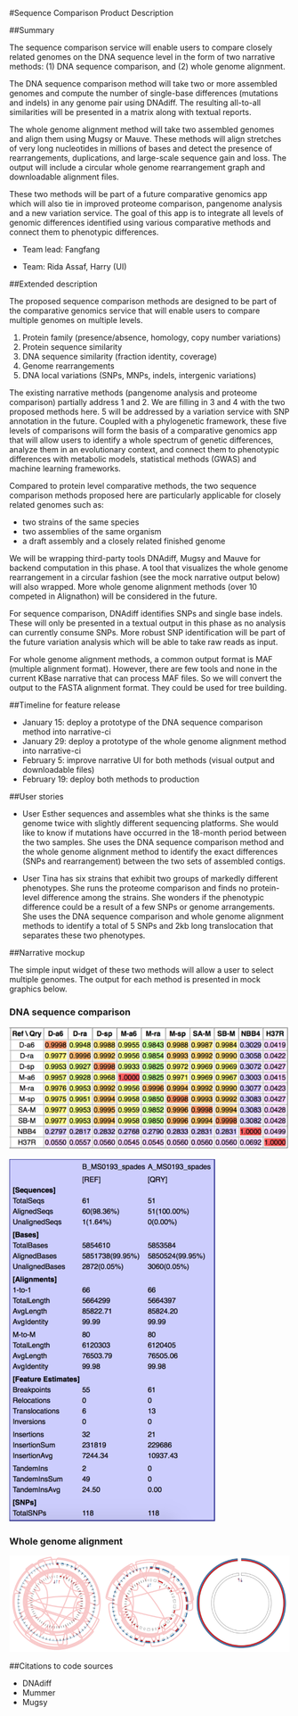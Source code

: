 #Sequence Comparison Product Description

##Summary

The sequence comparison service will enable users to compare closely
related genomes on the DNA sequence level in the form of two narrative
methods: (1) DNA sequence comparison, and (2) whole genome alignment.

The DNA sequence comparison method will take two or more assembled
genomes and compute the number of single-base differences (mutations
and indels) in any genome pair using DNAdiff. The resulting all-to-all
similarities will be presented in a matrix along with textual reports.

The whole genome alignment method will take two assembled genomes and
align them using Mugsy or Mauve. These methods will align stretches of
very long nucleotides in millions of bases and detect the presence of
rearrangements, duplications, and large-scale sequence gain and
loss. The output will include a circular whole genome rearrangement
graph and downloadable alignment files.

These two methods will be part of a future comparative genomics app
which will also tie in improved proteome comparison, pangenome
analysis and a new variation service. The goal of this app is to
integrate all levels of genomic differences identified using various
comparative methods and connect them to phenotypic differences.

+ Team lead: Fangfang

+ Team: Rida Assaf, Harry (UI)

##Extended description

The proposed sequence comparison methods are designed to be part of
the comparative genomics service that will enable users to compare
multiple genomes on multiple levels.

1. Protein family (presence/absence, homology, copy number variations)
2. Protein sequence similarity
3. DNA sequence similarity (fraction identity, coverage)
4. Genome rearrangements
5. DNA local variations (SNPs, MNPs, indels, intergenic variations)

The existing narrative methods (pangenome analysis and proteome
comparison) partially address 1 and 2. We are filling in 3 and 4 with
the two proposed methods here. 5 will be addressed by a variation
service with SNP annotation in the future. Coupled with a phylogenetic
framework, these five levels of comparisons will form the basis of a
comparative genomics app that will allow users to identify a whole
spectrum of genetic differences, analyze them in an evolutionary
context, and connect them to phenotypic differences with metabolic
models, statistical methods (GWAS) and machine learning frameworks. 

Compared to protein level comparative methods, the two sequence
comparison methods proposed here are particularly applicable for
closely related genomes such as:

+ two strains of the same species
+ two assemblies of the same organism
+ a draft assembly and a closely related finished genome

We will be wrapping third-party tools DNAdiff, Mugsy and Mauve for
backend computation in this phase. A tool that visualizes the whole
genome rearrangement in a circular fashion (see the mock narrative
output below) will also wrapped. More whole genome alignment methods
(over 10 competed in Alignathon) will be considered in the future.

For sequence comparison, DNAdiff identifies SNPs and single base
indels. These will only be presented in a textual output in this phase
as no analysis can currently consume SNPs. More robust SNP
identification will be part of the future variation analysis which
will be able to take raw reads as input.

For whole genome alignment methods, a common output format is MAF
(multiple alignment format). However, there are few tools and none in
the current KBase narrative that can process MAF files. So we will
convert the output to the FASTA alignment format. They could be used
for tree building. 

##Timeline for feature release
+ January 15: deploy a prototype of the DNA sequence comparison method into narrative-ci
+ January 29: deploy a prototype of the whole genome alignment method into narrative-ci
+ February 5: improve narrative UI for both methods (visual output and downloadable files)
+ February 19: deploy both methods to production

##User stories
+ User Esther sequences and assembles what she thinks is the same
  genome twice with slightly different sequencing platforms. She would
  like to know if mutations have occurred in the 18-month period
  between the two samples. She uses the DNA sequence comparison method
  and the whole genome alignment method to identify the exact
  differences (SNPs and rearrangement) between the two sets of
  assembled contigs.

+ User Tina has six strains that exhibit two groups of markedly
  different phenotypes. She runs the proteome comparison and finds no
  protein-level difference among the strains. She wonders if the
  phenotypic difference could be a result of a few SNPs or genome
  arrangements. She uses the DNA sequence comparison and whole genome
  alignment methods to identify a total of 5 SNPs and 2kb long
  translocation that separates these two phenotypes.


##Narrative mockup

The simple input widget of these two methods will allow a user to
select multiple genomes. The output for each method is presented in
mock graphics below.

### DNA sequence comparison

![Image of DNAdiff similarity matrix](https://raw.githubusercontent.com/kbase/comparative_genomics/master/docs/images/DNAdiff-matrix.png)

![Image of DNAdiff report](https://raw.githubusercontent.com/kbase/comparative_genomics/master/docs/images/DNAdiff-report.png)

### Whole genome alignment

![Image of Genome Rearrangement](https://raw.githubusercontent.com/kbase/comparative_genomics/master/docs/images/Genome-rearrangements.png)

##Citations to code sources
+ DNAdiff
+ Mummer
+ Mugsy
